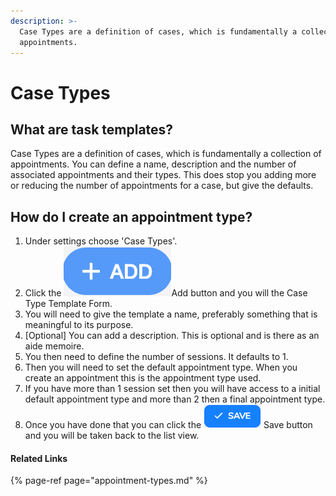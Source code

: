 ```yaml
---
description: >-
  Case Types are a definition of cases, which is fundamentally a collection of
  appointments.
---
```


# Case Types

## What are task templates?

Case Types are a definition of cases, which is fundamentally a collection of appointments. You can define a name, description and the number of associated appointments and their types. This does stop you adding more or reducing the number of appointments for a case, but give the defaults.

## How do I create an appointment type?

1. Under settings choose 'Case Types'.
2. Click the ![](../../.gitbook/assets/screenshot-2019-01-23-at-13.22.51.png)Add button and you will the Case Type Template Form.
3. You will need to give the template a name, preferably something that is meaningful to its purpose.
4. \[Optional\] You can add a description. This is optional and is there as an aide memoire.
5. You then need to define the number of sessions. It defaults to 1.
6. Then you will need to set the default appointment type. When you create an appointment this is the appointment type used.
7. If you have more than 1 session set then you will have access to a initial default appointment type and more than 2 then a final appointment type.
8. Once you have done that you can click the ![](../../.gitbook/assets/screenshot-2019-03-21-at-12.58.35.png) Save button and you will be taken back to the list view.

#### Related Links <a id="related-links"></a>

{% page-ref page="appointment-types.md" %}

